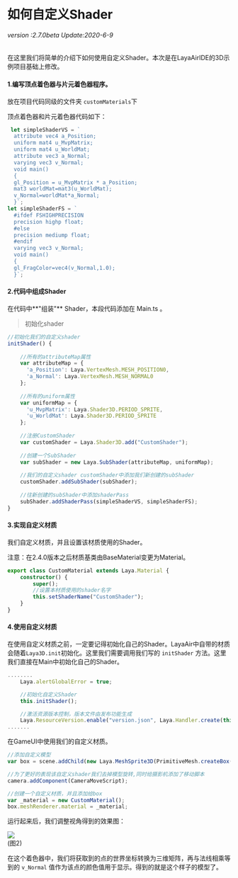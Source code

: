 # 如何自定义Shader

###### *version :2.7.0beta   Update:2020-6-9*

在这里我们将简单的介绍下如何使用自定义Shader。本次是在LayaAirIDE的3D示例项目基础上修改。

#### 1.编写顶点着色器与片元着色器程序。

放在项目代码同级的文件夹 `customMaterials`下

顶点着色器和片元着色器代码如下：

```javascript
 let simpleShaderVS = `
  attribute vec4 a_Position;
  uniform mat4 u_MvpMatrix;
  uniform mat4 u_WorldMat;
  attribute vec3 a_Normal;
  varying vec3 v_Normal;
  void main()
  {
  gl_Position = u_MvpMatrix * a_Position;
  mat3 worldMat=mat3(u_WorldMat);
  v_Normal=worldMat*a_Normal;
  }`;
let simpleShaderFS = `
  #ifdef FSHIGHPRECISION
  precision highp float;
  #else
  precision mediump float;
  #endif
  varying vec3 v_Normal;
  void main()
  {
  gl_FragColor=vec4(v_Normal,1.0);
  }`;
```





#### 2.代码中组成Shader

在代码中**"组装"** Shader，本段代码添加在 Main.ts 。

> 初始化shader

```typescript
//初始化我们的自定义shader
initShader() {
    
    //所有的attributeMap属性
    var attributeMap = {
      'a_Position': Laya.VertexMesh.MESH_POSITION0, 
      'a_Normal': Laya.VertexMesh.MESH_NORMAL0
    };
    
    //所有的uniform属性
    var uniformMap = {
      'u_MvpMatrix': Laya.Shader3D.PERIOD_SPRITE, 
      'u_WorldMat': Laya.Shader3D.PERIOD_SPRITE
    };
    
    //注册CustomShader 
    var customShader = Laya.Shader3D.add("CustomShader");
    
    //创建一个SubShader
    var subShader = new Laya.SubShader(attributeMap, uniformMap);
    
    //我们的自定义shader customShader中添加我们新创建的subShader
    customShader.addSubShader(subShader);
    
    //往新创建的subShader中添加shaderPass
    subShader.addShaderPass(simpleShaderVS, simpleShaderFS);
}
```

#### 3.实现自定义材质

我们自定义材质，并且设置该材质使用的Shader。

注意：在2.4.0版本之后材质基类由BaseMaterial变更为Material。

```typescript
export class CustomMaterial extends Laya.Material {
    constructor() {
        super();
        //设置本材质使用的shader名字
        this.setShaderName("CustomShader");
    }
}
```

#### 4.使用自定义材质

​	在使用自定义材质之前，一定要记得初始化自己的Shader。LayaAir中自带的材质会随着`Laya3D.init`初始化。这里我们需要调用我们写的 `initShader` 方法。这里我们直接在Main中初始化自己的Shader。

```typescript
........	
	Laya.alertGlobalError = true;

	//初始化自定义Shader
    this.initShader();

    //激活资源版本控制，版本文件由发布功能生成
    Laya.ResourceVersion.enable("version.json", Laya.Handler.create(this, this.onVersionLoaded), Laya.ResourceVersion.FILENAME_VERSION);
.......
```

在GameUI中使用我们的自定义材质。

```typescript
//添加自定义模型
var box = scene.addChild(new Laya.MeshSprite3D(PrimitiveMesh.createBox(1, 1, 1)));

//为了更好的表现该自定义shader我们去掉模型旋转,同时给摄影机添加了移动脚本
camera.addComponent(CameraMoveScript);

//创建一个自定义材质，并且添加给box
var _material = new CustomMaterial();
box.meshRenderer.material = _material;
```

运行起来后，我们调整视角得到的效果图：

![](img/2.png)<br>(图2)

在这个着色器中，我们将获取到的点的世界坐标转换为三维矩阵，再与法线相乘等到的 `v_Normal` 值作为该点的颜色值用于显示。得到的就是这个样子的模型了。